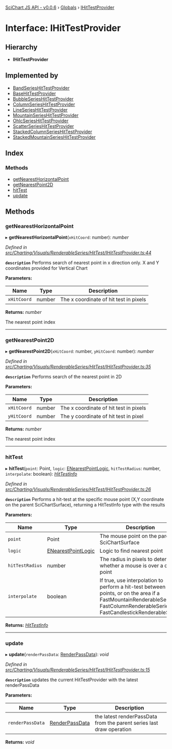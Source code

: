 [SciChart JS API - v0.0.6](../README.md) › [Globals](../globals.md) › [IHitTestProvider](ihittestprovider.md)

# Interface: IHitTestProvider

## Hierarchy

* **IHitTestProvider**

## Implemented by

* [BandSeriesHitTestProvider](../classes/bandserieshittestprovider.md)
* [BaseHitTestProvider](../classes/basehittestprovider.md)
* [BubbleSeriesHitTestProvider](../classes/bubbleserieshittestprovider.md)
* [ColumnSeriesHitTestProvider](../classes/columnserieshittestprovider.md)
* [LineSeriesHitTestProvider](../classes/lineserieshittestprovider.md)
* [MountainSeriesHitTestProvider](../classes/mountainserieshittestprovider.md)
* [OhlcSeriesHitTestProvider](../classes/ohlcserieshittestprovider.md)
* [ScatterSeriesHitTestProvider](../classes/scatterserieshittestprovider.md)
* [StackedColumnSeriesHitTestProvider](../classes/stackedcolumnserieshittestprovider.md)
* [StackedMountainSeriesHitTestProvider](../classes/stackedmountainserieshittestprovider.md)

## Index

### Methods

* [getNearestHorizontalPoint](ihittestprovider.md#getnearesthorizontalpoint)
* [getNearestPoint2D](ihittestprovider.md#getnearestpoint2d)
* [hitTest](ihittestprovider.md#hittest)
* [update](ihittestprovider.md#update)

## Methods

###  getNearestHorizontalPoint

▸ **getNearestHorizontalPoint**(`xHitCoord`: number): *number*

*Defined in [src/Charting/Visuals/RenderableSeries/HitTest/IHitTestProvider.ts:44](https://github.com/ABTSoftware/SciChart.Dev/blob/34ff3115c2/Web/src/SciChart/src/Charting/Visuals/RenderableSeries/HitTest/IHitTestProvider.ts#L44)*

**`description`** Performs search of nearest point in x direction only.
X and Y coordinates provided for Vertical Chart

**Parameters:**

Name | Type | Description |
------ | ------ | ------ |
`xHitCoord` | number | The x coordinate of hit test in pixels |

**Returns:** *number*

The nearest point index

___

###  getNearestPoint2D

▸ **getNearestPoint2D**(`xHitCoord`: number, `yHitCoord`: number): *number*

*Defined in [src/Charting/Visuals/RenderableSeries/HitTest/IHitTestProvider.ts:35](https://github.com/ABTSoftware/SciChart.Dev/blob/34ff3115c2/Web/src/SciChart/src/Charting/Visuals/RenderableSeries/HitTest/IHitTestProvider.ts#L35)*

**`description`** Performs search of the nearest point in 2D

**Parameters:**

Name | Type | Description |
------ | ------ | ------ |
`xHitCoord` | number | The x coordinate of hit test in pixels |
`yHitCoord` | number | The y coordinate of hit test in pixel |

**Returns:** *number*

The nearest point index

___

###  hitTest

▸ **hitTest**(`point`: Point, `logic`: [ENearestPointLogic](../enums/enearestpointlogic.md), `hitTestRadius`: number, `interpolate`: boolean): *[HitTestInfo](../classes/hittestinfo.md)*

*Defined in [src/Charting/Visuals/RenderableSeries/HitTest/IHitTestProvider.ts:26](https://github.com/ABTSoftware/SciChart.Dev/blob/34ff3115c2/Web/src/SciChart/src/Charting/Visuals/RenderableSeries/HitTest/IHitTestProvider.ts#L26)*

**`description`** Performs a hit-test at the specific mouse point (X,Y coordinate on the parent SciChartSurface),
returning a HitTestInfo type with the results

**Parameters:**

Name | Type | Description |
------ | ------ | ------ |
`point` | Point | The mouse point on the parent SciChartSurface |
`logic` | [ENearestPointLogic](../enums/enearestpointlogic.md) | Logic to find nearest point |
`hitTestRadius` | number | The radius in pixels to determine whether a mouse is over a data-point |
`interpolate` | boolean | If true, use interpolation to perform a hit-test between data-points, or on the area if a FastMountainRenderableSeries, FastColumnRenderableSeries or FastCandlestickRenderableSeries  |

**Returns:** *[HitTestInfo](../classes/hittestinfo.md)*

___

###  update

▸ **update**(`renderPassData`: [RenderPassData](../classes/renderpassdata.md)): *void*

*Defined in [src/Charting/Visuals/RenderableSeries/HitTest/IHitTestProvider.ts:15](https://github.com/ABTSoftware/SciChart.Dev/blob/34ff3115c2/Web/src/SciChart/src/Charting/Visuals/RenderableSeries/HitTest/IHitTestProvider.ts#L15)*

**`description`** updates the current HitTestProvider with the latest renderPassData

**Parameters:**

Name | Type | Description |
------ | ------ | ------ |
`renderPassData` | [RenderPassData](../classes/renderpassdata.md) | the latest renderPassData from the parent series last draw operation  |

**Returns:** *void*
